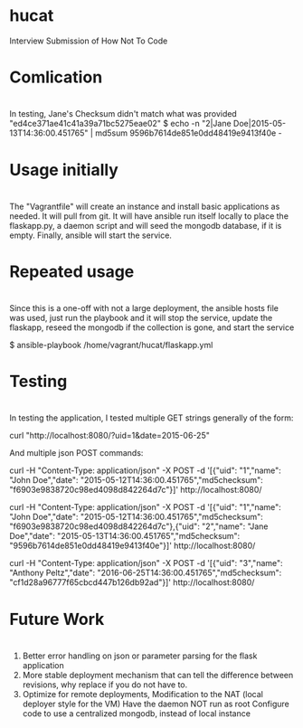 # hucat
Interview Submission of How Not To Code

#
# Comlication 
#
In testing, Jane's Checksum didn't match what was provided "ed4ce371ae41c41a39a71bc5275eae02"
  $ echo -n "2|Jane Doe|2015-05-13T14:36:00.451765" | md5sum 
  9596b7614de851e0dd48419e9413f40e  -

#
# Usage initially
#
The "Vagrantfile" will create an instance and install basic applications as needed. It will pull 
from git. It will have ansible run itself locally to place the flaskapp.py, a daemon script and 
will seed the mongodb database, if it is empty. Finally, ansible will start the service.

#
# Repeated usage
#
Since this is a one-off with not a large deployment, the ansible hosts file was used, just run the playbook
 and it will stop the service, update the flaskapp, reseed the mongodb if the collection is gone, and start the service

  $ ansible-playbook /home/vagrant/hucat/flaskapp.yml

#
# Testing
#
In testing the application, I tested multiple GET strings generally of the form:

  curl "http://localhost:8080/?uid=1&date=2015-06-25"

And multiple json POST commands:

  curl -H "Content-Type: application/json" -X POST -d '[{"uid": "1","name": "John Doe","date": "2015-05-12T14:36:00.451765","md5checksum": "f6903e9838720c98ed4098d842264d7c"}]' http://localhost:8080/

  curl -H "Content-Type: application/json" -X POST -d '[{"uid": "1","name": "John Doe","date": "2015-05-12T14:36:00.451765","md5checksum": "f6903e9838720c98ed4098d842264d7c"},{"uid": "2","name": "Jane Doe","date": "2015-05-13T14:36:00.451765","md5checksum": "9596b7614de851e0dd48419e9413f40e"}]' http://localhost:8080/

  curl -H "Content-Type: application/json" -X POST -d '[{"uid": "3","name": "Anthony Peltz","date": "2016-06-25T14:36:00.451765","md5checksum": "cf1d28a96777f65cbcd447b126db92ad"}]' http://localhost:8080/

#
# Future Work
#
1. Better error handling on json or parameter parsing for the flask application
2. More stable deployment mechanism that can tell the difference between revisions, why replace if you do not have to.
3. Optimize for remote deployments, 
     Modification to the NAT (local deployer style for the VM)
     Have the daemon NOT run as root
     Configure code to use a centralized mongodb, instead of local instance

